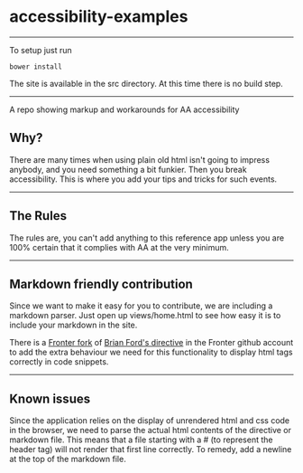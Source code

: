 accessibility-examples
======================

---

To setup just run

```shell
bower install
```

The site is available in the src directory. At this time there is no build step.

---

A repo showing markup and workarounds for AA accessibility

## Why?

There are many times when using plain old html isn't going to impress anybody, and you need
something a bit funkier. Then you break accessibility. This is where you add your tips and tricks
for such events.

---

## The Rules

The rules are, you can't add anything to this reference app unless you are 100% certain that it
complies with AA at the very minimum.

---

## Markdown friendly contribution

Since we want to make it easy for you to contribute, we are including a markdown parser. Just open
up views/home.html to see how easy it is to include your markdown in the site.

There is a [Fronter fork](https://github.com/FronterAS/angular-markdown-directive) of
[Brian Ford's directive](https://github.com/btford/angular-markdown-directive) in the Fronter github
account to add the extra behaviour we need for this functionality to display html tags correctly in
code snippets.

---

## Known issues
Since the application relies on the display of unrendered html and css code in the browser, we need
to parse the actual html contents of the directive or markdown file. This means that a file starting
with a # (to represent the header tag) will not render that first line correctly. To remedy, add a
newline at the top of the markdown file.
